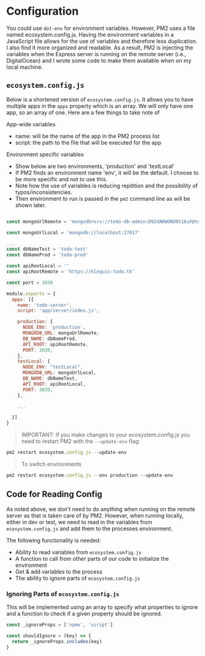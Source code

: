 # Configuration

You could use `dot-env` for environment variables. However, PM2 uses a file named ecosystem.config.js. Having the environment variables in a JavaScript file allows for the use of variables and therefore less duplication. I also find it more organized and readable. As a result, PM2 is injecting the variables when the Express server is running on the remote server (i.e., DigitalOcean) and I wrote some code to make them available when on my local machine.

## `ecosystem.config.js`

Below is a shortened version of `ecosystem.config.js`. It allows you to have multiple apps in the `apps` property which is an array. We will only have one app, so an array of one. Here are a few things to take note of

App-wide variables
- name: will be the name of the app in the PM2 process list
- script: the path to the file that will be executed for the app

Environment specific variables
- Show below are two environments, 'production' and 'testLocal'
- If PM2 finds an environment name 'env', it will be the default. I choose to be more specific and not to use this.
- Note how the use of variables is reducing repitition and the possibility of typos/inconsistencies.
- Then environment to run is passed in the `pm2` command line as will be shown later.

```js

const mongoUrlRemote = 'mongodb+srv://todo-db-admin:D92dARWONO0t16uF@todo-cluster0-ilc7v.mongodb.net/test?retryWrites=true'

const mongoUrlLocal = 'mongodb://localhost:27017'

...
const dbNameTest = 'todo-test'
const dbNameProd = 'todo-prod'

const apiRootLocal = ''
const apiRootRemote = 'https://klequis-todo.tk'

const port = 3030

module.exports = {
  apps: [{
    name: 'todo-server',
    script: 'app/server/index.js',

    production: {
      NODE_ENV: 'production',
      MONGODB_URL: mongoUrlRemote,
      DB_NAME: dbNameProd,
      API_ROOT: apiRootRemote,
      PORT: 3030,
    },
    testLocal: {
      NODE_ENV: "testLocal",
      MONGODB_URL: mongoUrlLocal,
      DB_NAME: dbNameTest,
      API_ROOT: apiRootLocal,
      PORT: 3030,
    },

    ...

  }]
}
```


> IMPORTANT: If you make changes to your ecosystem.config.js you need to restart PM2 with the `--update-env` flag:
```js
pm2 restart ecosystem.config.js --update-env
```
> To switch environments
```js
pm2 restart ecosystem.config.js --env production --update-env
```

## Code for Reading Config

As noted above, we don't need to do anything when running on the remote server as that is taken care of by PM2. However, when running locally, either in dev or test, we need to read in the variables from `ecosystem.config.js` and add them to the processes environment.

The following functionality is needed:
- Ability to read variables from `ecosystem.config.js`
- A function to call from other parts of our code to initialize the environment
- Get & add variables to the process
- The ability to ignore parts of `ecosystem.config.js`

### Ignoring Parts of `ecosystem.config.js`

This will be implemented using an array to specify what properties to ignore and a function to check if a given property should be ignored.

```js
const _ignoreProps = ['name', 'script']

const shouldIgnore = (key) => {
  return _ignoreProps.includes(key)
}
```
